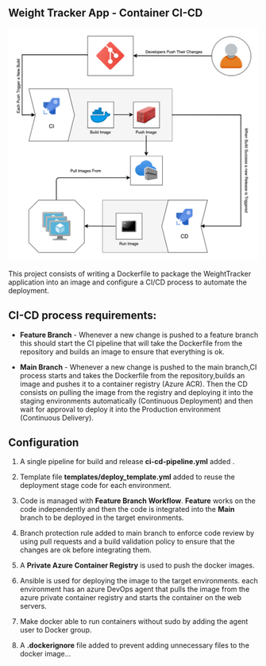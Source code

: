 ## Weight Tracker App - Container CI-CD

![docker-cicd](docs/docker-cicd.png)

This project consists of writing a Dockerfile to package the WeightTracker application into an image and configure a CI/CD process to automate the deployment.

## CI-CD process requirements:
* **Feature Branch** - Whenever a new change is pushed to a feature branch this should start the CI pipeline that will take the Dockerfile from the repository and builds an image to ensure that everything is ok.

* **Main Branch** - Whenever a new change is pushed to the main branch,CI process starts and takes the Dockerfile from the repository,builds an image and pushes it to a container registry (Azure ACR).
Then the CD consists on pulling the image from the registry and deploying it into the staging environments automatically (Continuous Deployment) and then wait for approval to deploy it into the Production environment (Continuous Delivery).

## Configuration

1. A single pipeline for build and release **ci-cd-pipeline.yml** added .

2. Template file **templates/deploy_template.yml** added to reuse the deployment stage code for each environment.

2. Code is managed with **Feature Branch Workflow**. **Feature** works on the code independently and then the code is integrated into the **Main** branch to be deployed in the target environments.

3. Branch protection rule added to main branch to enforce code review by using pull requests and a build validation policy to ensure that the changes are ok before integrating them.

4. A **Private Azure Container Registry** is used to push the docker images.

5. Ansible is used for deploying the image to the target environments. each environment has an azure DevOps agent that pulls the image from the azure private container registry and starts the container on the web servers.

6. Make docker able to run containers without sudo by adding the agent user to Docker group.

7. A **.dockerignore** file added to prevent adding unnecessary files to the docker image...



